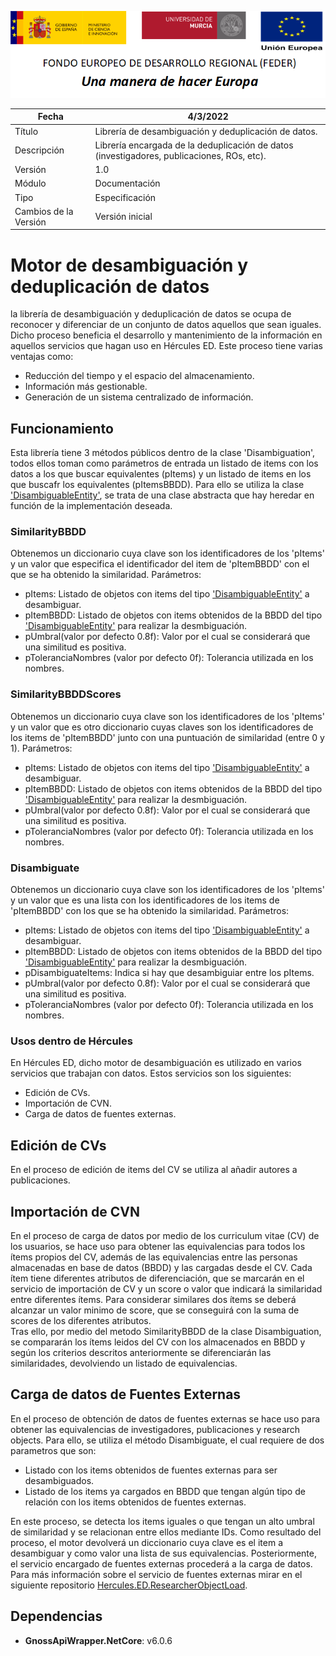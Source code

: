 ![](../../Docs/media/CabeceraDocumentosMD.png)

| Fecha         | 4/3/2022                                                   |
| ------------- | ------------------------------------------------------------ |
|Título|Librería de desambiguación y deduplicación de datos.| 
|Descripción|Librería encargada de la deduplicación de datos (investigadores, publicaciones, ROs, etc).|
|Versión|1.0|
|Módulo|Documentación|
|Tipo|Especificación|
|Cambios de la Versión|Versión inicial|

# Motor de desambiguación y deduplicación de datos
la librería de desambiguación y deduplicación de datos se ocupa de reconocer y diferenciar de un conjunto de datos aquellos que sean iguales. Dicho proceso beneficia el desarrollo y mantenimiento de la información en aquellos servicios que hagan uso en Hércules ED.
Este proceso tiene varias ventajas como:
- Reducción del tiempo y el espacio del almacenamiento.
- Información más gestionable.
- Generación de un sistema centralizado de información.

## Funcionamiento
Esta librería tiene 3 métodos públicos dentro de la clase 'Disambiguation', todos ellos toman como parámetros de entrada un listado de items con los datos a los que buscar equivalentes (pItems) y un listado de items en los que buscafr los equivalentes (pItemsBBDD). Para ello se utiliza la clase ['DisambiguableEntity'](https://github.com/HerculesCRUE/HerculesED/blob/main/src/Hercules.ED.DisambiguationEngine/Hercules.ED.DisambiguationEngine/Models/DisambiguableEntity.cs), se trata de una clase abstracta que hay heredar en función de la implementación deseada.

### SimilarityBBDD
Obtenemos un diccionario cuya clave son los identificadores de los 'pItems' y un valor que especifica el identificador del item de 'pItemBBDD' con el que se ha obtenido la similaridad. 
Parámetros:
 - pItems: Listado de objetos con items del tipo ['DisambiguableEntity'](https://github.com/HerculesCRUE/HerculesED/blob/main/src/Hercules.ED.DisambiguationEngine/Hercules.ED.DisambiguationEngine/Models/DisambiguableEntity.cs) a desambiguar.
 - pItemBBDD: Listado de objetos con items obtenidos de la BBDD del tipo ['DisambiguableEntity'](https://github.com/HerculesCRUE/HerculesED/blob/main/src/Hercules.ED.DisambiguationEngine/Hercules.ED.DisambiguationEngine/Models/DisambiguableEntity.cs) para realizar la desmbiguación.
 - pUmbral(valor por defecto 0.8f): Valor por el cual se considerará que una similitud es positiva.
 - pToleranciaNombres (valor por defecto 0f): Tolerancia utilizada en los nombres.

### SimilarityBBDDScores
Obtenemos un diccionario cuya clave son los identificadores de los 'pItems' y un valor que es otro diccionario cuyas claves son los identificadores de los items de 'pItemBBDD' junto con una puntuación de similaridad (entre 0 y 1). 
Parámetros:
 - pItems: Listado de objetos con items del tipo ['DisambiguableEntity'](https://github.com/HerculesCRUE/HerculesED/blob/main/src/Hercules.ED.DisambiguationEngine/Hercules.ED.DisambiguationEngine/Models/DisambiguableEntity.cs) a desambiguar.
 - pItemBBDD: Listado de objetos con items obtenidos de la BBDD del tipo ['DisambiguableEntity'](https://github.com/HerculesCRUE/HerculesED/blob/main/src/Hercules.ED.DisambiguationEngine/Hercules.ED.DisambiguationEngine/Models/DisambiguableEntity.cs) para realizar la desmbiguación.
 - pUmbral(valor por defecto 0.8f): Valor por el cual se considerará que una similitud es positiva.
 - pToleranciaNombres (valor por defecto 0f): Tolerancia utilizada en los nombres.

### Disambiguate
Obtenemos un diccionario cuya clave son los identificadores de los 'pItems' y un valor que es una lista con los identificadores de los items de 'pItemBBDD' con los que se ha obtenido la similaridad. 
Parámetros:
 - pItems: Listado de objetos con items del tipo ['DisambiguableEntity'](https://github.com/HerculesCRUE/HerculesED/blob/main/src/Hercules.ED.DisambiguationEngine/Hercules.ED.DisambiguationEngine/Models/DisambiguableEntity.cs) a desambiguar.
 - pItemBBDD: Listado de objetos con items obtenidos de la BBDD del tipo ['DisambiguableEntity'](https://github.com/HerculesCRUE/HerculesED/blob/main/src/Hercules.ED.DisambiguationEngine/Hercules.ED.DisambiguationEngine/Models/DisambiguableEntity.cs) para realizar la desmbiguación.
 - pDisambiguateItems: Indica si hay que desambiguiar entre los pItems.
 - pUmbral(valor por defecto 0.8f): Valor por el cual se considerará que una similitud es positiva.
 - pToleranciaNombres (valor por defecto 0f): Tolerancia utilizada en los nombres.

### Usos dentro de Hércules

En Hércules ED, dicho motor de desambiguación es utilizado en varios servicios que trabajan con datos. Estos servicios son los siguientes:
- Edición de CVs.
- Importación de CVN.
- Carga de datos de fuentes externas.


## Edición de CVs
En el proceso de edición de items del CV se utiliza al añadir autores a publicaciones.

## Importación de CVN
En el proceso de carga de datos por medio de los curriculum vitae (CV) de los usuarios, se hace uso para obtener las equivalencias para todos los ítems propios del CV, además de las equivalencias entre las personas almacenadas en base de datos (BBDD) y las cargadas desde el CV. 
Cada ítem tiene diferentes atributos de diferenciación, que se marcarán en el servicio de importación de CV y un score o valor que indicará la similaridad entre diferentes ítems. 
Para considerar similares dos ítems se deberá alcanzar un valor minimo de score, que se conseguirá con la suma de scores de los diferentes atributos.   
Tras ello, por medio del metodo SimilarityBBDD de la clase Disambiguation, se compararán los ítems leidos del CV con los almacenados en BBDD y según los criterios descritos anteriormente se diferenciarán las similaridades, devolviendo un listado de equivalencias.

## Carga de datos de Fuentes Externas
En el proceso de obtención de datos de fuentes externas se hace uso para obtener las equivalencias de investigadores, publicaciones y research objects.
Para ello, se utiliza el método Disambiguate, el cual requiere de dos parametros que son:
- Listado con los items obtenidos de fuentes externas para ser desambiguados.
- Listado de los items ya cargados en BBDD que tengan algún tipo de relación con los items obtenidos de fuentes externas.

En este proceso, se detecta los items iguales o que tengan un alto umbral de similaridad y se relacionan entre ellos mediante IDs.
Como resultado del proceso, el motor devolverá un diccionario cuya clave es el item a desambiguar y como valor una lista de sus equivalencias.
Posteriormente, el servicio encargado de fuentes externas procederá a la carga de datos.
Para más información sobre el servicio de fuentes externas mirar en el siguiente repositorio [Hercules.ED.ResearcherObjectLoad](https://github.com/HerculesCRUE/HerculesED/tree/main/src/Hercules.ED.ResearcherObjectLoad).


## Dependencias
- **GnossApiWrapper.NetCore**: v6.0.6
